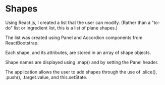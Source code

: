 # Shapes

Using React.js, I created a list that the user can modify. (Rather than a "to-do" list or ingredient list, this is a list of plane shapes.)

The list was created using Panel and Accordion components from ReactBootstrap.

Each shape, and its attributes, are stored in an array of shape objects.

Shape names are displayed using .map() and by setting the Panel header.

The application allows the user to add shapes through the use of .slice(), .push(), .target.value, and this.setState.
